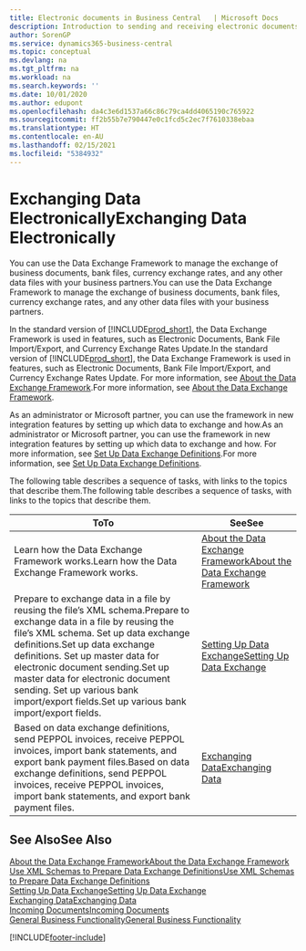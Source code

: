```yaml
---
title: Electronic documents in Business Central   | Microsoft Docs
description: Introduction to sending and receiving electronic documents in Business Central.
author: SorenGP
ms.service: dynamics365-business-central
ms.topic: conceptual
ms.devlang: na
ms.tgt_pltfrm: na
ms.workload: na
ms.search.keywords: ''
ms.date: 10/01/2020
ms.author: edupont
ms.openlocfilehash: da4c3e6d1537a66c86c79ca4dd4065190c765922
ms.sourcegitcommit: ff2b55b7e790447e0c1fcd5c2ec7f7610338ebaa
ms.translationtype: HT
ms.contentlocale: en-AU
ms.lasthandoff: 02/15/2021
ms.locfileid: "5384932"
---
```

# <a name="exchanging-data-electronically"></a><span data-ttu-id="7ded5-103">Exchanging Data Electronically</span><span class="sxs-lookup"><span data-stu-id="7ded5-103">Exchanging Data Electronically</span></span>
<span data-ttu-id="7ded5-104">You can use the Data Exchange Framework to manage the exchange of business documents, bank files, currency exchange rates, and any other data files with your business partners.</span><span class="sxs-lookup"><span data-stu-id="7ded5-104">You can use the Data Exchange Framework to manage the exchange of business documents, bank files, currency exchange rates, and any other data files with your business partners.</span></span>

<span data-ttu-id="7ded5-105">In the standard version of [!INCLUDE[prod_short](includes/prod_short.md)], the Data Exchange Framework is used in features, such as Electronic Documents, Bank File Import/Export, and Currency Exchange Rates Update.</span><span class="sxs-lookup"><span data-stu-id="7ded5-105">In the standard version of [!INCLUDE[prod_short](includes/prod_short.md)], the Data Exchange Framework is used in features, such as Electronic Documents, Bank File Import/Export, and Currency Exchange Rates Update.</span></span> <span data-ttu-id="7ded5-106">For more information, see [About the Data Exchange Framework](across-about-the-data-exchange-framework.md).</span><span class="sxs-lookup"><span data-stu-id="7ded5-106">For more information, see [About the Data Exchange Framework](across-about-the-data-exchange-framework.md).</span></span>

<span data-ttu-id="7ded5-107">As an administrator or Microsoft partner, you can use the framework in new integration features by setting up which data to exchange and how.</span><span class="sxs-lookup"><span data-stu-id="7ded5-107">As an administrator or Microsoft partner, you can use the framework in new integration features by setting up which data to exchange and how.</span></span> <span data-ttu-id="7ded5-108">For more information, see [Set Up Data Exchange Definitions](across-how-to-set-up-data-exchange-definitions.md).</span><span class="sxs-lookup"><span data-stu-id="7ded5-108">For more information, see [Set Up Data Exchange Definitions](across-how-to-set-up-data-exchange-definitions.md).</span></span>

<span data-ttu-id="7ded5-109">The following table describes a sequence of tasks, with links to the topics that describe them.</span><span class="sxs-lookup"><span data-stu-id="7ded5-109">The following table describes a sequence of tasks, with links to the topics that describe them.</span></span>  

|<span data-ttu-id="7ded5-110">To</span><span class="sxs-lookup"><span data-stu-id="7ded5-110">To</span></span>|<span data-ttu-id="7ded5-111">See</span><span class="sxs-lookup"><span data-stu-id="7ded5-111">See</span></span>|  
|--------|---------|  
|<span data-ttu-id="7ded5-112">Learn how the Data Exchange Framework works.</span><span class="sxs-lookup"><span data-stu-id="7ded5-112">Learn how the Data Exchange Framework works.</span></span>|[<span data-ttu-id="7ded5-113">About the Data Exchange Framework</span><span class="sxs-lookup"><span data-stu-id="7ded5-113">About the Data Exchange Framework</span></span>](across-about-the-data-exchange-framework.md)|  
|<span data-ttu-id="7ded5-114">Prepare to exchange data in a file by reusing the file’s XML schema.</span><span class="sxs-lookup"><span data-stu-id="7ded5-114">Prepare to exchange data in a file by reusing the file’s XML schema.</span></span> <span data-ttu-id="7ded5-115">Set up data exchange definitions.</span><span class="sxs-lookup"><span data-stu-id="7ded5-115">Set up data exchange definitions.</span></span> <span data-ttu-id="7ded5-116">Set up master data for electronic document sending.</span><span class="sxs-lookup"><span data-stu-id="7ded5-116">Set up master data for electronic document sending.</span></span> <span data-ttu-id="7ded5-117">Set up various bank import/export fields.</span><span class="sxs-lookup"><span data-stu-id="7ded5-117">Set up various bank import/export fields.</span></span>|[<span data-ttu-id="7ded5-118">Setting Up Data Exchange</span><span class="sxs-lookup"><span data-stu-id="7ded5-118">Setting Up Data Exchange</span></span>](across-set-up-data-exchange.md)|  
|<span data-ttu-id="7ded5-119">Based on data exchange definitions, send PEPPOL invoices, receive PEPPOL invoices, import bank statements, and export bank payment files.</span><span class="sxs-lookup"><span data-stu-id="7ded5-119">Based on data exchange definitions, send PEPPOL invoices, receive PEPPOL invoices, import bank statements, and export bank payment files.</span></span>|[<span data-ttu-id="7ded5-120">Exchanging Data</span><span class="sxs-lookup"><span data-stu-id="7ded5-120">Exchanging Data</span></span>](across-exchange-data.md)|  

## <a name="see-also"></a><span data-ttu-id="7ded5-121">See Also</span><span class="sxs-lookup"><span data-stu-id="7ded5-121">See Also</span></span>  
[<span data-ttu-id="7ded5-122">About the Data Exchange Framework</span><span class="sxs-lookup"><span data-stu-id="7ded5-122">About the Data Exchange Framework</span></span>](across-about-the-data-exchange-framework.md)  
[<span data-ttu-id="7ded5-123">Use XML Schemas to Prepare Data Exchange Definitions</span><span class="sxs-lookup"><span data-stu-id="7ded5-123">Use XML Schemas to Prepare Data Exchange Definitions</span></span>](across-how-to-use-xml-schemas-to-prepare-data-exchange-definitions.md)  
[<span data-ttu-id="7ded5-124">Setting Up Data Exchange</span><span class="sxs-lookup"><span data-stu-id="7ded5-124">Setting Up Data Exchange</span></span>](across-set-up-data-exchange.md)  
[<span data-ttu-id="7ded5-125">Exchanging Data</span><span class="sxs-lookup"><span data-stu-id="7ded5-125">Exchanging Data</span></span>](across-exchange-data.md)  
[<span data-ttu-id="7ded5-126">Incoming Documents</span><span class="sxs-lookup"><span data-stu-id="7ded5-126">Incoming Documents</span></span>](across-income-documents.md)  
[<span data-ttu-id="7ded5-127">General Business Functionality</span><span class="sxs-lookup"><span data-stu-id="7ded5-127">General Business Functionality</span></span>](ui-across-business-areas.md)


[!INCLUDE[footer-include](includes/footer-banner.md)]